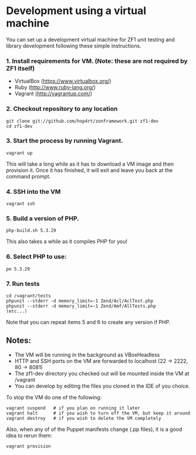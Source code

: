 # Development using a virtual machine

You can set up a development virtual machine for ZF1 unit testing and library 
development following these simple instructions.

### 1. Install requirements for VM. (Note: these are not required by ZF1 itself)

- VirtualBox (https://www.virtualbox.org/)
- Ruby (http://www.ruby-lang.org/)
- Vagrant (http://vagrantup.com/)

### 2. Checkout repository to any location

    git clone git://github.com/hop4rt/zonframework.git zf1-dev
    cd zf1-dev

### 3. Start the process by running Vagrant.

    vagrant up

This will take a long while as it has to download a VM image and then 
provision it. Once it has finished, it will exit and leave you back at the
command prompt.

### 4. SSH into the VM

    vagrant ssh

### 5. Build a version of PHP.

    php-build.sh 5.3.29

This also takes a while as it compiles PHP for you!
   
### 6. Select PHP to use:

    pe 5.3.29

### 7. Run tests

    cd /vagrant/tests
    phpunit --stderr -d memory_limit=-1 Zend/Acl/AclTest.php
    phpunit --stderr -d memory_limit=-1 Zend/Amf/AllTests.php
    (etc...)

Note that you can repeat items 5 and 6 to create any version if PHP.

## Notes:

- The VM will be running in the background as VBoxHeadless
- HTTP and SSH ports on the VM are forwarded to localhost (22 -> 2222, 80 -> 8081)
- The zf1-dev directory you checked out will be mounted inside the VM at /vagrant
- You can develop by editing the files you cloned in the IDE of you choice.

To stop the VM do one of the following:

    vagrant suspend   # if you plan on running it later
    vagrant halt      # if you wish to turn off the VM, but keep it around
    vagrant destroy   # if you wish to delete the VM completely
    
Also, when any of of the Puppet manifests change (.pp files), it is a good idea to rerun them:

    vagrant provision
